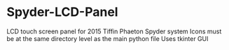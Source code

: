 # Spyder-LCD-Panel
LCD touch screen panel for 2015 Tiffin Phaeton Spyder system
Icons must be at the same directory level as the main python file
Uses tkinter GUI

